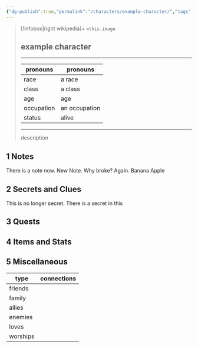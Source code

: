 ```yaml
---
{"dg-publish":true,"permalink":"/characters/example-character/","tags":["npc"]}
---
```


> [!infobox|right wikipedia]+
> `=this.image`
 > ## example character
>---
> | pronouns | pronouns |
> |---|---|
> | race | a race|
> | class | a class |
> | age | age|
> | occupation | an occupation|
> | status | alive|
> ---
> description
## 1 Notes
There is a note now. New Note. Why broke? Again. Banana Apple
## 2 Secrets and Clues

This is no longer secret.
There is a secret in this

## 3 Quests
## 4 Items and Stats
## 5 Miscellaneous

| type     | connections |
| -------- | ----------- |
| friends  |             |
| family   |             |
| allies   |             |
| enemies  |             |
| loves    |             |
| worships |             |

